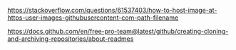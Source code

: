 https://stackoverflow.com/questions/61537403/how-to-host-image-at-https-user-images-githubusercontent-com-path-filename

https://docs.github.com/en/free-pro-team@latest/github/creating-cloning-and-archiving-repositories/about-readmes
